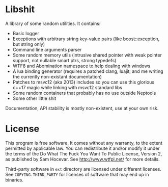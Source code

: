 Libshit
=======

A library of some random utilities. It contains:
* Basic logger
* Exceptions with arbitrary string key-value pairs (like boost::exception, but
  string only)
* Command line arguments parser
* Some random memory utils (intrusive shared pointer with weak pointer support,
  not nullable smart ptrs, strong typedefs)
* WTF8 and Abomination namespace to help dealing with windows
* A lua binding generator (requires a patched clang, luajit, and me writing the
  currently non-existant documentation)
* Patches to msvc12 (aka 2013) includes so you can use this glorious c++17 magic
  while linking with msvc12 standard libs
* Some random containers that probably has no use outside Neptools
* Some other little shit

Documentation, API stability is mostly non-existent, use at your own risk.

License
=======
This program is free software. It comes without any warranty, to the extent
permitted by applicable law. You can redistribute it and/or modify it under the
terms of the Do What The Fuck You Want To Public License, Version 2, as
published by Sam Hocevar. See http://www.wtfpl.net/ for more details.

Third-party software in `ext` directory are licensed under different licenses.
See `COPYING.THIRD_PARTY` for licenses of software that may end up in binaries.
